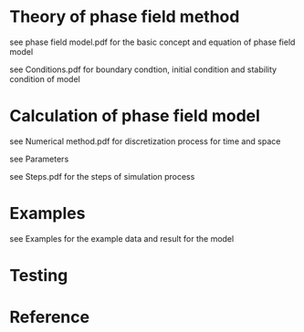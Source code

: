 # Theory of phase field method
see phase field model.pdf for the basic concept and equation of phase field model

see Conditions.pdf for boundary condtion, initial condition and stability condition of model
 
# Calculation of phase field model
see Numerical method.pdf for discretization process for time and space

see Parameters 

see Steps.pdf for the steps of simulation process

# Examples
see Examples for the example data and result for the model

# Testing

# Reference
